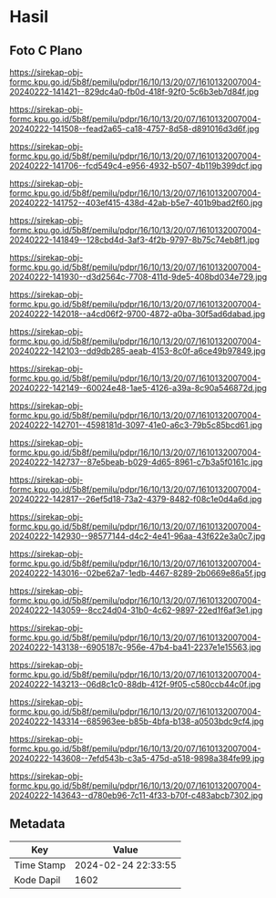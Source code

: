 # Hasil

## Foto C Plano

https://sirekap-obj-formc.kpu.go.id/5b8f/pemilu/pdpr/16/10/13/20/07/1610132007004-20240222-141421--829dc4a0-fb0d-418f-92f0-5c6b3eb7d84f.jpg

https://sirekap-obj-formc.kpu.go.id/5b8f/pemilu/pdpr/16/10/13/20/07/1610132007004-20240222-141508--fead2a65-ca18-4757-8d58-d891016d3d6f.jpg

https://sirekap-obj-formc.kpu.go.id/5b8f/pemilu/pdpr/16/10/13/20/07/1610132007004-20240222-141706--fcd549c4-e956-4932-b507-4b119b399dcf.jpg

https://sirekap-obj-formc.kpu.go.id/5b8f/pemilu/pdpr/16/10/13/20/07/1610132007004-20240222-141752--403ef415-438d-42ab-b5e7-401b9bad2f60.jpg

https://sirekap-obj-formc.kpu.go.id/5b8f/pemilu/pdpr/16/10/13/20/07/1610132007004-20240222-141849--128cbd4d-3af3-4f2b-9797-8b75c74eb8f1.jpg

https://sirekap-obj-formc.kpu.go.id/5b8f/pemilu/pdpr/16/10/13/20/07/1610132007004-20240222-141930--d3d2564c-7708-411d-9de5-408bd034e729.jpg

https://sirekap-obj-formc.kpu.go.id/5b8f/pemilu/pdpr/16/10/13/20/07/1610132007004-20240222-142018--a4cd06f2-9700-4872-a0ba-30f5ad6dabad.jpg

https://sirekap-obj-formc.kpu.go.id/5b8f/pemilu/pdpr/16/10/13/20/07/1610132007004-20240222-142103--dd9db285-aeab-4153-8c0f-a6ce49b97849.jpg

https://sirekap-obj-formc.kpu.go.id/5b8f/pemilu/pdpr/16/10/13/20/07/1610132007004-20240222-142149--60024e48-1ae5-4126-a39a-8c90a546872d.jpg

https://sirekap-obj-formc.kpu.go.id/5b8f/pemilu/pdpr/16/10/13/20/07/1610132007004-20240222-142701--4598181d-3097-41e0-a6c3-79b5c85bcd61.jpg

https://sirekap-obj-formc.kpu.go.id/5b8f/pemilu/pdpr/16/10/13/20/07/1610132007004-20240222-142737--87e5beab-b029-4d65-8961-c7b3a5f0161c.jpg

https://sirekap-obj-formc.kpu.go.id/5b8f/pemilu/pdpr/16/10/13/20/07/1610132007004-20240222-142817--26ef5d18-73a2-4379-8482-f08c1e0d4a6d.jpg

https://sirekap-obj-formc.kpu.go.id/5b8f/pemilu/pdpr/16/10/13/20/07/1610132007004-20240222-142930--98577144-d4c2-4e41-96aa-43f622e3a0c7.jpg

https://sirekap-obj-formc.kpu.go.id/5b8f/pemilu/pdpr/16/10/13/20/07/1610132007004-20240222-143016--02be62a7-1edb-4467-8289-2b0669e86a5f.jpg

https://sirekap-obj-formc.kpu.go.id/5b8f/pemilu/pdpr/16/10/13/20/07/1610132007004-20240222-143059--8cc24d04-31b0-4c62-9897-22ed1f6af3e1.jpg

https://sirekap-obj-formc.kpu.go.id/5b8f/pemilu/pdpr/16/10/13/20/07/1610132007004-20240222-143138--6905187c-956e-47b4-ba41-2237e1e15563.jpg

https://sirekap-obj-formc.kpu.go.id/5b8f/pemilu/pdpr/16/10/13/20/07/1610132007004-20240222-143213--06d8c1c0-88db-412f-9f05-c580ccb44c0f.jpg

https://sirekap-obj-formc.kpu.go.id/5b8f/pemilu/pdpr/16/10/13/20/07/1610132007004-20240222-143314--685963ee-b85b-4bfa-b138-a0503bdc9cf4.jpg

https://sirekap-obj-formc.kpu.go.id/5b8f/pemilu/pdpr/16/10/13/20/07/1610132007004-20240222-143608--7efd543b-c3a5-475d-a518-9898a384fe99.jpg

https://sirekap-obj-formc.kpu.go.id/5b8f/pemilu/pdpr/16/10/13/20/07/1610132007004-20240222-143643--d780eb96-7c11-4f33-b70f-c483abcb7302.jpg


## Metadata

| Key        | Value               |
| ---------- | ------------------- |
| Time Stamp | 2024-02-24 22:33:55 |
| Kode Dapil | 1602                |



